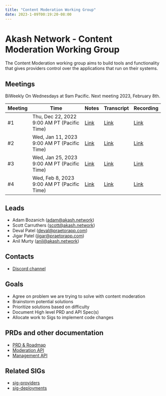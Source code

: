 ```yaml
---
title: "Content Moderation Working Group"
date: 2023-1-09T00:19:20-08:00
---
```


# Akash Network - Content Moderation Working Group

The Content Moderation working group aims to build tools and functionality that
gives providers control over the applications that run on their systems.

## Meetings

BiWeekly On Wednesdays at 9am Pacific. Next meeting 2023, February 8th.



| Meeting | Time | Notes | Transcript | Recording
| --- | --- | --- | --- | --- |
| #1 | Thu, Dec 22, 2022 9:00 AM PT (Pacific Time) | [Link](https://github.com/akash-network/community/blob/main/wg-content-moderation/meeting%20minutes/2022-12-22.md) | [Link](https://github.com/akash-network/community/blob/main/wg-content-moderation/meeting%20minutes/2022-12-22.md#transcript) | [Link](https://n4hjswpefkrrhpkwyxubn4md4lebsbg4vrvopcsk4az3nob5qvcq.arweave.net/bw6ZWeQqoxO9VsXoFvGD4sgZBNysaueKSuAztrg9hUU)
| #2 | Wed, Jan 11, 2023 9:00 AM PT (Pacific Time) | [Link](https://github.com/akash-network/community/blob/main/wg-content-moderation/meeting%20minutes/2023-01-11.md) | [Link](https://github.com/akash-network/community/blob/main/wg-content-moderation/meeting%20minutes/2023-01-11.md#transcript) | [Link](https://gxn2z2kzgrx3ltzges6fptpyo424xy3lvcwv6tdtpqf7gujbhuxq.arweave.net/Ndus6Vk0b7XPJiS8V834dzXL42uorV9Mc3wL81EhPS8)
| #3 | Wed, Jan 25, 2023 9:00 AM PT (Pacific Time) | [Link](https://github.com/akash-network/community/blob/main/wg-content-moderation/meeting%20minutes/2023-01-25.md) | [Link](https://github.com/akash-network/community/blob/main/wg-content-moderation/meeting%20minutes/2023-01-25.md#transcript) | [Link](https://e6u26ic6eq4emvc3vizawzylbem25tnhjonzkrddzzwikj3n25ra.arweave.net/J6mvIF4kOEZUW6oyC2cLCRmuzadLm5VEY85shSdt12I)
| #4 | Wed, Feb 8, 2023 9:00 AM PT (Pacific Time) | [Link](https://github.com/akash-network/community/blob/main/wg-content-moderation/meetings/2023-02-08.md) | [Link](https://github.com/akash-network/community/blob/main/wg-content-moderation/meetings/2023-02-08.md#transcript)  | [Link](https://nazr5up5db4ybt7jjbaexikxzhela5tcg4geenzph2hgzqegy52q.arweave.net/aDMe0f0YeYDP6UhAS6FXyciwdmI3DEI3Lz6ObMCGx3U)

## Leads

- Adam Bozanich (adam@akash.network)
- Scott Carruthers (scott@akash.network)
- Deval Patel (deval@praetorapp.com)
- Jigar Patel (jigar@praetorapp.com)
- Anil Murty (anil@akash.network)

## Contacts

- [Discord channel](https://discord.com/channels/747885925232672829/1050127979302359190/1052613008720936982)

## Goals

* Agree on problem we are trying to solve with content moderation
* Brainstorm potential solutions
* Prioritize solutions based on difficulty
* Document High level PRD and API Spec(s)
* Allocate work to Sigs to implement code changes

## PRDs and other documentation

- [PRD & Roadmap](prd.md)
- [Moderation API](moderation-api.md)
- [Management API](management-api.md)

## Related SIGs

* [sig-providers](https://github.com/akash-network/community/tree/main/sig-providers)
* [sig-deployments](https://github.com/akash-network/community/tree/main/sig-deployments)
